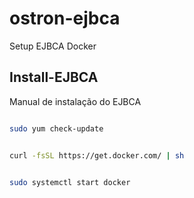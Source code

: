 # ostron-ejbca
Setup EJBCA Docker

## Install-EJBCA

Manual de instalação do EJBCA

```sh

sudo yum check-update

```
```sh

curl -fsSL https://get.docker.com/ | sh

```
```sh

sudo systemctl start docker

```



 
 
 
